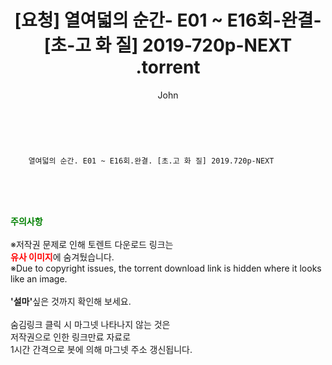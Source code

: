 ﻿---
layout: post
title:  "                   [요청] 열여덟의 순간- E01 ~ E16회-완결- [초-고 화 질] 2019-720p-NEXT                .torrent"
author: John
categories: [ 드라마 ]
tags: [  ]
image:  
description: "                   [요청] 열여덟의 순간- E01 ~ E16회-완결- [초-고 화 질] 2019-720p-NEXT                 torrent 정보 공유"
toc: true
toc_sticky: true
---

<br>

        열여덟의 순간. E01 ~ E16회.완결. [초.고 화 질] 2019.720p-NEXT    
    
<br><br><br>
<p data-ke-size="size16"><b><span style="color: green;">주의사항</span></b><br /><br />※저작권 문제로 인해 토렌트 다운로드 링크는<br /><b><span style="color: red;">유사 이미지</span></b>에 숨겨뒀습니다.<br />※Due to copyright issues, the torrent download link is hidden where it looks like an image.<br /><br /><b>'설마'</b>싶은 것까지 확인해 보세요.<br /><br />숨김링크 클릭 시 마그넷 나타나지 않는 것은<br />저작권으로 인한 링크만료 자료로<br />1시간 간격으로 봇에 의해 마그넷 주소 갱신됩니다.</p>
